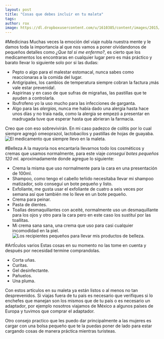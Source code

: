 ```yaml
---
layout: post
title: "Cosas que debes incluir en tu maleta"
tags: 
author: rox
image: https://dl.dropboxusercontent.com/u/1610385/content/images/2015/01/IMG_20141223_211750.jpg
---
```

#Medicinas
Muchas veces la emoción del viaje nubla nuestra mente y le damos toda la importancia al que nos vamos a poner olvidandonos de pequeños detalles como *¿Que tal si me enfermo?*, es cierto que los medicamentos los encontraras en cualquier lugar pero es más práctico y barato llevar lo siguiente solo por si las dudas:

* Pepto o algo para el malestar estomacal, nunca sabes como reaccionaras a la comida del lugar.
* Antigripales, los cambios de temperatura siempre cobran la factura ¡más vale estar prevenida!.
* Aspirinas y en caso de que sufras de migrañas, las pastillas que te ayuden a controlarla.
* Ibufrofeno yo la uso mucho para las infecciones de garganta.
* Algo para las *alergias*, nunca me había dado una alergia hasta hace unos días y no traía nada, como la alergia se empezó a presentar en madrugada tuve que esperar hasta que abrieran la farmacia.

Creo que con eso sobrevivirán. En mi caso padezco de colitis por lo cual siempre agregó omeoprazol, lactobacilos y pastillas de hojas de guayaba.
![El medicamento que siempre llevo en la maleta.](https://dl.dropboxusercontent.com/u/1610385/content/images/2014/12/IMG_20141223_211646.jpg)

#Belleza
A la mayoría nos encantaría llevarnos todo los cosméticos y cremas que usamos normalmente, para este viaje *conseguí botes pequeños 120 ml.* aproximadamente donde agregue lo siguiente:

* Crema la misma que uso normalmente para la cara en una presentación de 100ml.
* Shampoo, como tengo el cabello teñido necesitaba llevar mi shampoo matizador, solo conseguí un bote pequeño y listo.
* Exfoliante, me gusta usar el exfoliante de cuatro a seis veces por semana así que también me lo lleve en un bote pequeño.
* Crema para peinar.
* Pasta de dientes.
* Toallas desmaquillantes con aceité, normalmente uso un desmaquillante para los ojos y otro para la cara pero en este caso los sustituí por las toallitas.
* Mi crema sana sana, una crema que uso para casi cualquier incomodidad en la piel.
![Los recipientes pequeños para llevar mis productos de belleza.](https://dl.dropboxusercontent.com/u/1610385/content/images/2014/12/IMG_20141223_211750.jpg)

#ArtÍculos varios
Estas cosas en su momento no las tome en cuenta y después por necesidad termine comprandolas.

* Corta uñas.
* Curitas.
* Gel desinfectante.
* Pañuelos.
* Una pluma.

Con estos artículos en su maleta ya están listos o al menos no tan desprevenidos. Si viajas fuera de tu país es necesario que verifiques si lo enchefes que manejan son los mismos que de tu país o es necesario un adaptador, por ejemplo nosotros viajamos de México a algunos países de Europa y tuvimos que comprar el adaptador.

Otro consejo practico que les puedo dar principalmente a las mujeres es cargar con una bolsa pequeño que te la puedas poner de lado para estar cargando cosas de manera práctica mientras turisteas.